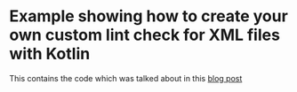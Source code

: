 # Example showing how to create your own custom lint check for XML files with Kotlin

This contains the code which was talked about in this [blog post](https://coderamblings.dev/posts/custom-android-xml-lint-rules-with-kotlin?ref=github)